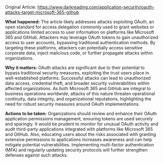 Original Article: https://www.darkreading.com/application-security/oauth-attacks-target-microsoft-365-github

**What happened:** The article likely addresses attacks exploiting OAuth, an open standard for access delegation commonly used to grant websites or applications limited access to user information on platforms like Microsoft 365 and GitHub. Attackers may leverage OAuth tokens to gain unauthorized access to user accounts, bypassing traditional authentication methods. By targeting these platforms, attackers can potentially access sensitive corporate data, inject malicious code, or further propagate attacks within organizations.

**Why it matters:** OAuth attacks are significant due to their potential to bypass traditional security measures, exploiting the trust users place in well-established platforms. Successful attacks can lead to unauthorized data access, credential theft, and broader security vulnerabilities within affected organizations. As both Microsoft 365 and GitHub are integral to business operations worldwide, attacks of this nature threaten operational continuity, data integrity, and organizational reputations, highlighting the need for robust security measures around OAuth implementations.

**Actions to be taken:** Organizations should review and enhance their OAuth application permissions management, ensuring tokens are used securely and sparingly. It would be prudent to monitor for unusual OAuth activity and audit third-party applications integrated with platforms like Microsoft 365 and GitHub. Also, educating users about the risks associated with granting extensive permissions to applications increases awareness and can help mitigate potential vulnerabilities. Implementing multi-factor authentication (MFA) and regularly updating security protocols will further strengthen defenses against such attacks.